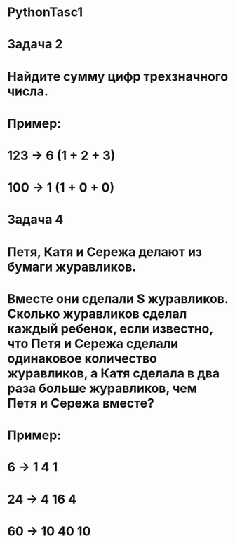 # PythonTasc1

# Задача 2

# Найдите сумму цифр трехзначного числа.
# Пример:
# 123 -> 6 (1 + 2 + 3)
# 100 -> 1 (1 + 0 + 0)

# Задача 4

# Петя, Катя и Сережа делают из бумаги журавликов.
# Вместе они сделали S журавликов. Сколько журавликов сделал каждый ребенок, если известно, что Петя и Сережа сделали одинаковое количество журавликов, а Катя сделала в два раза больше журавликов, чем Петя и Сережа вместе?
# Пример:
# 6 -> 1 4 1
# 24 -> 4 16 4
# 60 -> 10 40 10

